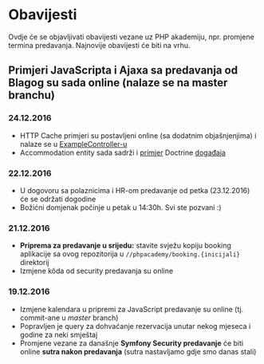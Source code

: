 Obavijesti
==========

Ovdje će se objavljivati obavijesti vezane uz PHP akademiju, npr. promjene termina predavanja. Najnovije obavijesti će biti na vrhu.

## Primjeri JavaScripta i Ajaxa sa predavanja od Blagog su sada online (nalaze se na master branchu)

### 24.12.2016

* HTTP Cache primjeri su postavljeni online (sa dodatnim objašnjenjima) i nalaze se u [ExampleController-u](booking/src/AppBundle/Controller/ExampleController.php#L115)
* Accommodation entity sada sadrži i [primjer](https://github.com/adriatichr/php-academy/commit/c802d730be720dfc54691090b9ee57f2359fc37a) Doctrine [događaja](http://docs.doctrine-project.org/projects/doctrine-orm/en/latest/reference/events.html)

### 22.12.2016

* U dogovoru sa polaznicima i HR-om predavanje od petka (23.12.2016) će se održati dogodine
* Božićni domjenak počinje u petak u 14:30h. Svi ste pozvani :)

### 21.12.2016

* **Priprema za predavanje u srijedu:** stavite svježu kopiju booking aplikacije sa ovog repozitorija u ```//phpacademy/booking.{inicijali}``` direktorij
* Izmjene kôda od security predavanja su online

### 19.12.2016

* Izmjene kalendara u pripremi za JavaScript predavanje su online (tj. commit-ane u *master* branch)
* Popravljen je query za dohvaćanje rezervacija unutar nekog mjeseca i godine za neki smještaj
* Promjene vezane za današnje **Symfony Security predavanje** će biti online **sutra nakon predavanja** (sutra nastavljamo gdje smo danas stali)
